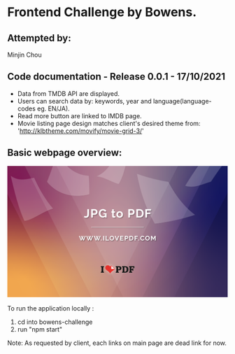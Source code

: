 # Frontend Challenge by Bowens.

## Attempted by:

Minjin Chou

## Code documentation - Release 0.0.1 - 17/10/2021

- Data from TMDB API are displayed.
- Users can search data by: keywords, year and language(language-codes eg. EN/JA).
- Read more button are linked to IMDB page.
- Movie listing page design matches client's desired theme from:
  'http://klbtheme.com/movify/movie-grid-3/'

## Basic webpage overview:
<p align="center"> 
    <img src="bowens-challenge/img/imagepdf.png" alt="preview">
 </p>

To run the application locally :

1. cd into bowens-challenge
2. run "npm start"

Note:
As requested by client, each links on main page are dead link for now.
